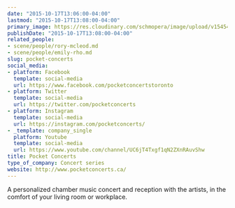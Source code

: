 ```yaml
---
date: "2015-10-17T13:06:00-04:00"
lastmod: "2015-10-17T13:08:00-04:00"
primary_image: https://res.cloudinary.com/schmopera/image/upload/v1545409169/media/webhook-uploads/1445101686447/PocketConcertsLogo.jpg.jpg
publishDate: "2015-10-17T13:08:00-04:00"
related_people:
- scene/people/rory-mcleod.md
- scene/people/emily-rho.md
slug: pocket-concerts
social_media:
- platform: Facebook
  template: social-media
  url: https://www.facebook.com/pocketconcertstoronto
- platform: Twitter
  template: social-media
  url: https://twitter.com/pocketconcerts
- platform: Instagram
  template: social-media
  url: https://instagram.com/pocketconcerts/
- _template: company_single
  platform: Youtube
  template: social-media
  url: https://www.youtube.com/channel/UC6jT4Txgf1qN2ZXnRAuvShw
title: Pocket Concerts
type_of_company: Concert series
website: http://www.pocketconcerts.ca/
---
```


A personalized chamber music concert and reception with the artists, in the comfort of your living room or workplace. 
